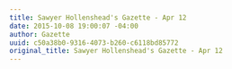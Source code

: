 ```yaml
---
title: Sawyer Hollenshead's Gazette - Apr 12
date: 2015-10-08 19:00:07 -04:00
author: Gazette
uuid: c50a38b0-9316-4073-b260-c6118bd85772
original_title: Sawyer Hollenshead's Gazette - Apr 12
---
```


